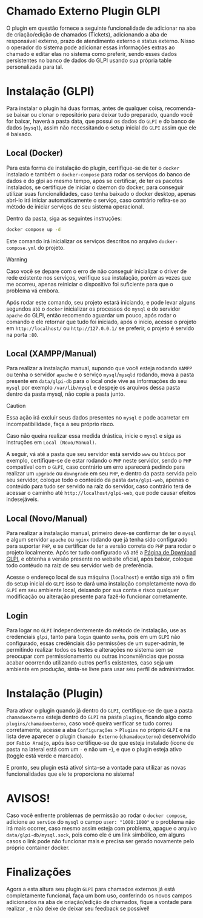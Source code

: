 # Chamado Externo Plugin GLPI

O plugin em questão fornece a seguinte funcionalidade de adicionar na aba de criação/edição de chamados (Tickets), adicionando a aba de 
responsável externo, prazo de atendimento externo e status externo. Nisso o operador do sistema pode adicionar essas informações extras ao chamado e editar elas no sistema como preferir, sendo esses dados persistentes no banco de dados do GLPI usando sua própria table personalizada para tal.

# Instalação (GLPI)

Para instalar o plugin há duas formas, antes de qualquer coisa, recomenda-se baixar ou clonar o repositório para deixar tudo preparado, quando você for baixar, haverá a pasta data, que possui os dados do `GLPI` e do banco de dados (`mysql`), assim não necessitando o setup inicial do `GLPI` assim que ele é baixado.

## Local (Docker)

Para esta forma de instalação do plugin, certifique-se de ter o `docker` instalado e também o `docker-compose` para rodar os serviços do banco de dados e do glpi ao mesmo tempo, após se certificar, de ter os pacotes instalados, se certifique de iniciar o daemon do docker, para conseguir utilizar suas funcionalidades, caso tenha baixado o docker desktop, apenas abrí-lo irá iniciar automaticamente o serviço, caso contrário refira-se ao método de iniciar serviços de seu sistema operacional.

Dentro da pasta, siga as seguintes instruções:

```bash
docker compose up -d
```

Este comando irá inicializar os serviços descritos no arquivo `docker-compose.yml` do projeto.

> [!WARNING]
> Caso você se depare com o erro de não conseguir inicializar o driver de rede existente nos serviços, verifique sua instalação, porém as vezes que me ocorreu, apenas reiniciar o dispositivo foi suficiente para que o problema vá embora.

Após rodar este comando, seu projeto estará iniciando, e pode levar alguns segundos até o `docker` inicializar os processos do `mysql` e do servidor `apache` do GLPI, então recomendo aguardar um pouco, após rodar o comando e ele retornar que tudo foi iniciado, após o início, acesse o projeto em `http://localhost/` ou `http://127.0.0.1/` se preferir, o projeto é servido na porta `:80`.

## Local (XAMPP/Manual)

Para realizar a instalação manual, supondo que você esteja rodando `XAMPP` ou tenha o servidor `apache` e o serviço `mysql`/`mysqld` rodando, mova a pasta presente em `data/glpi-db` para o local onde vive as informações do seu `mysql` por exemplo `/var/lib/mysql` e despeje os arquivos dessa pasta dentro da pasta mysql, não copie a pasta junto.

> [!CAUTION]
> Essa ação irá excluir seus dados presentes no `mysql` e pode acarretar em incompatibilidade, faça a seu próprio risco.

Caso não queira realizar essa medida drástica, inicie o `mysql` e siga as instruções em `Local (Novo/Manual)`.

A seguir, vá até a pasta que seu servidor está servido `www` ou `htdocs` por exemplo, certifique-se de estar rodando o `PHP` neste servidor, sendo o `PHP` compatível com o `GLPI`, caso contrário um erro aparecerá pedindo para realizar um `upgrade` ou `downgrade` em seu `PHP`, e dentro da pasta servida pelo seu servidor, coloque todo o conteúdo da pasta `data/glpi-web`, apenas o conteúdo para tudo ser servido na raíz do servidor, caso contrário terá de acessar o caminho até `http://localhost/glpi-web`, que pode causar efeitos indesejáveis.

## Local (Novo/Manual)

Para realizar a instalação manual, primeiro deve-se confirmar de ter o `mysql` e algum servidor `apache` ou `nginx` rodando que já tenha sido configurado para suportar `PHP`, e se certificar de ter a versão correta do `PHP` para rodar o projeto localmente. Após ter tudo configurado vá até a [Página de Download GLPI](https://glpi-project.org/downloads/), e obtenha a versão presente no website oficial, após baixar, coloque todo contéudo na raíz de seu servidor web de preferência.

Acesse o endereço local de sua máquina (`localhost`) e então siga até o fim do setup inicial do `GLPI` isso te dará uma instalação completamente nova do `GLPI` em seu ambiente local, deixando por sua conta e risco qualquer modificação ou alteração presente para fazê-lo funcionar corretamente.

## Login

Para logar no `GLPI` independentemente do método de instalação, use as credenciais `glpi`, tanto para `login` quanto `senha`, pois em um `GLPI` não configurado, essas credênciais dão permissões de um super-admin, te permitindo realizar todos os testes e alterações no sistema sem se preocupar com permissionamento ou outras inconvniências que possa acabar ocorrendo utilizando outros perfis existentes, caso seja um ambiente em produção, sinta-se livre para usar seu perfil de administrador.

# Instalação (Plugin)

Para ativar o plugin quando já dentro do `GLPI`, certifique-se de que a pasta `chamadoexterno` esteja dentro do `GLPI` na pasta `plugins`, ficando algo como `plugins/chamadoexterno`, caso você queira verificar se tudo correu corretamente, acesse a aba `Configurações` > `Plugins` no próprio `GLPI` e na lista deve aparecer o plugin `Chamado Externo` (`chamadoexterno`) desenvolvido por `Fabio Araújo`, após isso certifique-se de que esteja instalado (ícone de pasta na lateral está com um `-` e não um `+`), e que o plugin esteja ativo (toggle está verde e marcado).

E pronto, seu plugin está ativo! sinta-se a vontade para utilizar as novas funcionalidades que ele te proporciona no sistema!

# AVISOS!

Caso você enfrente problemas de permissão ao rodar o `docker compose`, adicione ao `service` do `mysql` o campo `user: "1000:1000"` e o problema não irá mais ocorrer, caso mesmo assim esteja com problema, apague o arquivo `data/glpi-db/mysql.sock`, pois como ele é um link simbólico, em alguns casos o link pode não funcionar mais e precisa ser gerado novamente pelo próprio container docker.

# Finalizações

Agora a esta altura seu plugin `GLPI` para chamados externos já está completamente funcional, faça um bom uso, conferindo os novos campos adicionados na aba de criação/edição de chamados, fique a vontade para realizar , e não deixe de deixar seu feedback se possível!